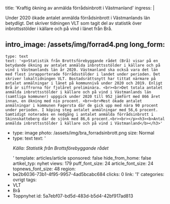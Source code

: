 title: 'Kraftig ökning av anmälda förrådsinbrott i Västmanland'
ingress: |
  <p>Under 2020 ökade antalet anmälda förrådsinbrott i Västmanlands län betydligt. Det skriver tidningen VLT som tagit del av statistik över inbrottsstölder i källare och på vind i länet från Brå.<br>
  </p>
  
intro_image: /assets/img/forrad4.png
long_form:
  -
    type: text
    text: '<p>Statistik från Brottsförebyggande rådet (Brå) visar på en betydande ökning av antalet anmälda inbrottsstölder i källare och på vind i Västmanlands län år 2020. Västmanland ska också vara det län med flest inrapporterade förrådsstölder i landet under perioden. Det skriver lokaltidningen VLT. Bostadsrättsnytt har tittat närmare på antalet anmälningar i länet på kommunnivå under 2020 och 2019. Enligt Brå är siffrorna för fjolåret preliminära. <br><br>Det totala antalet anmälda inbrottsstölder i källare och på vind i Västmanlands län (samtliga kommuner) uppgick under 2020 till 952 jämfört med 866 året innan, en ökning med nio procent. <br><br>Mest ökade antalet anmälningar i kommunen Fagersta där de gick upp med nära 90 procent under perioden. I köping steg antalet anmälningar med 56,6 procent. Samtidigt noterades en nedgång i antalet anmälda förrådsinbrott i Skinnskatteberg där de sjönk med 86,6 procent.<br><br></p><h3><b>Antal anmälda inbrottsstölder i källare och på vind i Västmanland</b></h3>'
  -
    type: image
    photo: /assets/img/bra_forradsinbrott.png
    size: Normal
  -
    type: text
    text: '<p><i>Källa: Statistik från Brottsförebyggande rådet</i></p>'
template: articles/article
sponsored: false
hide_from_home: false
artikel_typ: nyhet
views: 179
puff_font_size: 24
article_font_size: 24
topnews_font_size: 48
region:
  - be2b6036-73b1-4f95-9957-4ad5bcabc684
clicks: 0
link: '1'
categories: ovrigt
tags:
  - VLT
  - Brå
  - Toppnyhet
id: 5a7ebf07-bd5d-483d-b5d4-42bf917ad813
